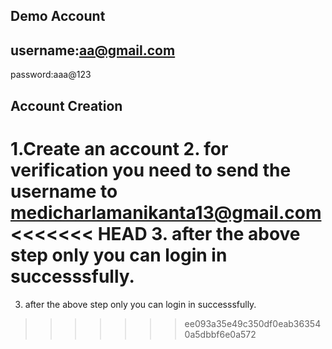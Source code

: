 ## Demo Account
##   username:aa@gmail.com
password:aaa@123

## Account Creation

1.Create an account
2. for verification you need to send the username to medicharlamanikanta13@gmail.com
<<<<<<< HEAD
3. after the above step only  you can login in successsfully.
=======
3. after the above step only  you can login in successsfully.
>>>>>>> ee093a35e49c350df0eab363540a5dbbf6e0a572
